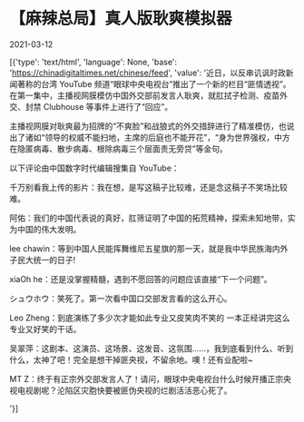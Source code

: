 # 【麻辣总局】真人版耿爽模拟器

2021-03-12

[{'type': 'text/html', 'language': None, 'base': 'https://chinadigitaltimes.net/chinese/feed', 'value': '近日，以反串讥讽时政新闻著称的台湾 YouTube 频道“眼球中央电视台”推出了一个新的栏目“匪情透视”。在第一集中，主播视网膜模仿中国外交部前发言人耿爽，就肛拭子检测、疫苗外交、封禁 Clubhouse 等事件上进行了“回应”。

主播视网膜对耿爽最为招牌的“不爽脸”和战狼式的外交措辞进行了精准模仿，也说出了诸如“领导的权威不能扫地，主席的后庭也不能开花”，“身为世界强权，中方在隐匿病毒、散步病毒、根除病毒三个层面责无旁贷”等金句。



以下评论由中国数字时代编辑搜集自 YouTube：



千万别看我上传的影片：我在想，是写这稿子比较难，还是念这稿子不笑场比较难。

阿佑：我们的中国代表说的真好，肛筛证明了中国的拓荒精神，探索未知地带，实为中国的伟大发明。

lee chawin：等到中国人民能挥舞维尼五星旗的那一天，就是我中华民族海内外子民大统一的日子!

xiaOh he：还是没掌握精髓，遇到不愿回答的问题应该直接“下一个问题”。

シュウホウ：笑死了。第一次看中国口交部发言看的这么开心。

Leo Zheng：到底演练了多少次才能如此专业又皮笑肉不笑的 一本正经讲完这么专业又好笑的干话。

吴翠萍：这剧本、这演员、这场景、这发音、这氛围……，我到底看到什么、听到什么，太神了吧！完全是想干掉匪央视，不留余地。噢！还有业配啦~

MT Z：终于有正宗外交部发言人了！请问，眼球中央电视台什么时候开播正宗央视电视剧呢？沦陷区灾胞快要被匪伪央视的烂剧活活恶心死了。

'}]